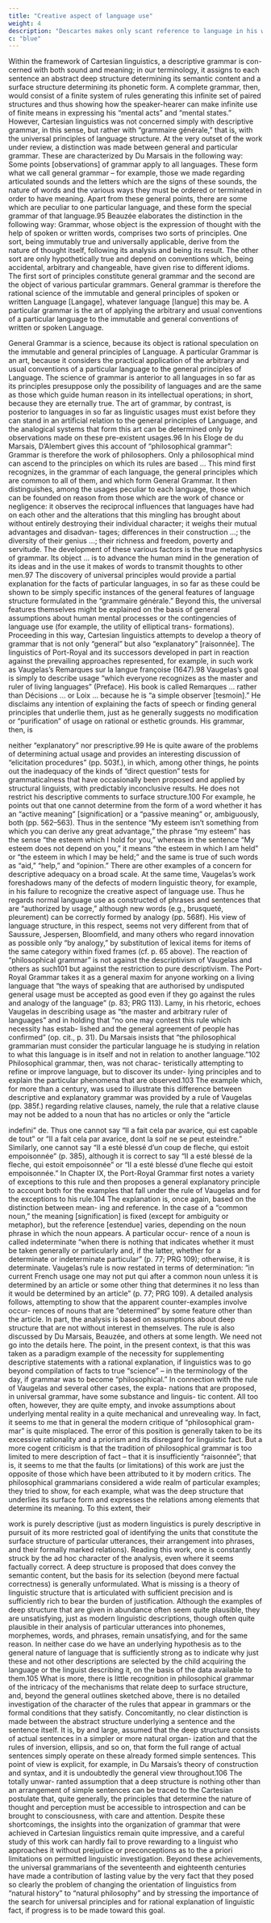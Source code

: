 ```yaml
---
title: "Creative aspect of language use"
weight: 4
description: "Descartes makes only scant reference to language in his writings"
c: "blue"
---
```


Within the framework of Cartesian linguistics, a descriptive grammar is con-
cerned with both sound and meaning; in our terminology, it assigns to each
sentence an abstract deep structure determining its semantic content and a
surface structure determining its phonetic form. A complete grammar, then,
would consist of a finite system of rules generating this infinite set of paired
structures and thus showing how the speaker-hearer can make infinite use of
finite means in expressing his “mental acts” and “mental states.”
However, Cartesian linguistics was not concerned simply with descriptive
grammar, in this sense, but rather with “grammaire générale,” that is, with the
universal principles of language structure. At the very outset of the work under
review, a distinction was made between general and particular grammar. These
are characterized by Du Marsais in the following way:
Some points [observations] of grammar apply to all languages. These form what we call
general grammar – for example, those we made regarding articulated sounds and the
letters which are the signs of these sounds, the nature of words and the various ways they
must be ordered or terminated in order to have meaning. Apart from these general points,
there are some which are peculiar to one particular language, and these form the special
grammar of that language.95
Beauzée elaborates the distinction in the following way:
Grammar, whose object is the expression of thought with the help of spoken or written
words, comprises two sorts of principles. One sort, being immutably true and universally
applicable, derive from the nature of thought itself, following its analysis and being its
result. The other sort are only hypothetically true and depend on conventions which,
being accidental, arbitrary and changeable, have given rise to different idioms. The first
sort of principles constitute general grammar and the second are the object of various
particular grammars.
General grammar is therefore the rational science of the immutable and general
principles of spoken or written Language [Langage], whatever language [langue] this
may be.
A particular grammar is the art of applying the arbitrary and usual conventions of a
particular language to the immutable and general conventions of written or spoken
Language. 


General Grammar is a science, because its object is rational speculation on the
immutable and general principles of Language.
A particular Grammar is an art, because it considers the practical application of the
arbitrary and usual conventions of a particular language to the general principles of
Language.
The science of grammar is anterior to all languages in so far as its principles
presuppose only the possibility of languages and are the same as those which guide
human reason in its intellectual operations; in short, because they are eternally true.
The art of grammar, by contrast, is posterior to languages in so far as linguistic usages
must exist before they can stand in an artificial relation to the general principles of
Language, and the analogical systems that form this art can be determined only by
observations made on these pre-existent usages.96
In his Eloge de du Marsais, D’Alembert gives this account of “philosophical
grammar”:
Grammar is therefore the work of philosophers. Only a philosophical mind can ascend to
the principles on which its rules are based ... This mind first recognizes, in the grammar
of each language, the general principles which are common to all of them, and which
form General Grammar. It then distinguishes, among the usages peculiar to each
language, those which can be founded on reason from those which are the work of
chance or negligence: it observes the reciprocal influences that languages have had on
each other and the alterations that this mingling has brought about without entirely
destroying their individual character; it weighs their mutual advantages and disadvan-
tages; differences in their construction ...; the diversity of their genius ...; their richness
and freedom, poverty and servitude. The development of these various factors is the true
metaphysics of grammar. Its object ... is to advance the human mind in the generation of
its ideas and in the use it makes of words to transmit thoughts to other men.97
The discovery of universal principles would provide a partial explanation for
the facts of particular languages, in so far as these could be shown to be simply
specific instances of the general features of language structure formulated in the
“grammaire générale.” Beyond this, the universal features themselves might be
explained on the basis of general assumptions about human mental processes or
the contingencies of language use (for example, the utility of elliptical trans-
formations). Proceeding in this way, Cartesian linguistics attempts to develop a
theory of grammar that is not only “general” but also “explanatory” [raisonnée].
The linguistics of Port-Royal and its successors developed in part in reaction
against the prevailing approaches represented, for example, in such work as
Vaugelas’s Remarques sur la langue françoise (1647).98 Vaugelas’s goal is
simply to describe usage “which everyone recognizes as the master and ruler
of living languages” (Preface). His book is called Remarques ... rather than
Décisions ... or Loix ... because he is “a simple observer [tesmoin].” He
disclaims any intention of explaining the facts of speech or finding general
principles that underlie them, just as he generally suggests no modification or
“purification” of usage on rational or esthetic grounds. His grammar, then, is 

neither “explanatory” nor prescriptive.99 He is quite aware of the problems of
determining actual usage and provides an interesting discussion of “elicitation
procedures” (pp. 503f.), in which, among other things, he points out the
inadequacy of the kinds of “direct question” tests for grammaticalness that
have occasionally been proposed and applied by structural linguists, with
predictably inconclusive results. He does not restrict his descriptive comments
to surface structure.100 For example, he points out that one cannot determine
from the form of a word whether it has an “active meaning” [signification] or a
“passive meaning” or, ambiguously, both (pp. 562–563). Thus in the sentence
“My esteem isn’t something from which you can derive any great advantage,”
the phrase “my esteem” has the sense “the esteem which I hold for you,”
whereas in the sentence “My esteem does not depend on you,” it means “the
esteem in which I am held” or “the esteem in which I may be held;” and the same
is true of such words as “aid,” “help,” and “opinion.” There are other examples
of a concern for descriptive adequacy on a broad scale. At the same time,
Vaugelas’s work foreshadows many of the defects of modern linguistic theory,
for example, in his failure to recognize the creative aspect of language use. Thus
he regards normal language use as constructed of phrases and sentences that are
“authorized by usage,” although new words (e.g., brusqueté, pleurement) can
be correctly formed by analogy (pp. 568f). His view of language structure, in
this respect, seems not very different from that of Saussure, Jespersen,
Bloomfield, and many others who regard innovation as possible only “by
analogy,” by substitution of lexical items for items of the same category within
fixed frames (cf. p. 65 above).
The reaction of “philosophical grammar” is not against the descriptivism of
Vaugelas and others as such101 but against the restriction to pure descriptivism.
The Port-Royal Grammar takes it as a general maxim for anyone working on a
living language that “the ways of speaking that are authorised by undisputed
general usage must be accepted as good even if they go against the rules and
analogy of the language” (p. 83; PRG 113). Lamy, in his rhetoric, echoes
Vaugelas in describing usage as “the master and arbitrary ruler of languages”
and in holding that “no one may contest this rule which necessity has estab-
lished and the general agreement of people has confirmed” (op. cit., p. 31). Du
Marsais insists that “the philosophical grammarian must consider the particular
language he is studying in relation to what this language is in itself and not in
relation to another language.”102 Philosophical grammar, then, was not charac-
teristically attempting to refine or improve language, but to discover its under-
lying principles and to explain the particular phenomena that are observed.103
The example which, for more than a century, was used to illustrate this
difference between descriptive and explanatory grammar was provided by a
rule of Vaugelas (pp. 385f.) regarding relative clauses, namely, the rule that a
relative clause may not be added to a noun that has no articles or only the “article

indefini” de. Thus one cannot say “II a fait cela par avarice, qui est capable de
tout” or “II a fait cela par avarice, dont la soif ne se peut esteindre.” Similarly,
one cannot say “II a esté blessé d’un coup de fleche, qui estoit empoisonnée”
(p. 385), although it is correct to say “II a esté blessé de la fleche, qui estoit
empoisonnée” or “II a esté blessé d’une fleche qui estoit empoisonnée.”
In Chapter IX, the Port-Royal Grammar first notes a variety of exceptions to
this rule and then proposes a general explanatory principle to account both for
the examples that fall under the rule of Vaugelas and for the exceptions to his
rule.104 The explanation is, once again, based on the distinction between mean-
ing and reference. In the case of a “common noun,” the meaning [signification]
is fixed (except for ambiguity or metaphor), but the reference [estendue] varies,
depending on the noun phrase in which the noun appears. A particular occur-
rence of a noun is called indeterminate “when there is nothing that indicates
whether it must be taken generally or particularly and, if the latter, whether for a
determinate or indeterminate particular” (p. 77; PRG 109); otherwise, it is
determinate. Vaugelas’s rule is now restated in terms of determination: “in
current French usage one may not put qui after a common noun unless it is
determined by an article or some other thing that determines it no less than it
would be determined by an article” (p. 77; PRG 109). A detailed analysis
follows, attempting to show that the apparent counter-examples involve occur-
rences of nouns that are “determined” by some feature other than the article. In
part, the analysis is based on assumptions about deep structure that are not
without interest in themselves. The rule is also discussed by Du Marsais,
Beauzée, and others at some length. We need not go into the details here. The
point, in the present context, is that this was taken as a paradigm example of the
necessity for supplementing descriptive statements with a rational explanation,
if linguistics was to go beyond compilation of facts to true “science” – in the
terminology of the day, if grammar was to become “philosophical.”
In connection with the rule of Vaugelas and several other cases, the expla-
nations that are proposed, in universal grammar, have some substance and linguis-
tic content. All too often, however, they are quite empty, and invoke assumptions
about underlying mental reality in a quite mechanical and unrevealing way. In
fact, it seems to me that in general the modern critique of “philosophical gram-
mar” is quite misplaced. The error of this position is generally taken to be its
excessive rationality and a priorism and its disregard for linguistic fact. But a
more cogent criticism is that the tradition of philosophical grammar is too limited
to mere description of fact – that it is insufficiently “raisonnée”; that is, it seems to
me that the faults (or limitations) of this work are just the opposite of those which
have been attributed to it by modern critics. The philosophical grammarians
considered a wide realm of particular examples; they tried to show, for each
example, what was the deep structure that underlies its surface form and expresses
the relations among elements that determine its meaning. To this extent, their 


work is purely descriptive (just as modern linguistics is purely descriptive in
pursuit of its more restricted goal of identifying the units that constitute the
surface structure of particular utterances, their arrangement into phrases, and
their formally marked relations). Reading this work, one is constantly struck by
the ad hoc character of the analysis, even where it seems factually correct. A deep
structure is proposed that does convey the semantic content, but the basis for
its selection (beyond mere factual correctness) is generally unformulated. What
is missing is a theory of linguistic structure that is articulated with sufficient
precision and is sufficiently rich to bear the burden of justification. Although the
examples of deep structure that are given in abundance often seem quite plausible,
they are unsatisfying, just as modern linguistic descriptions, though often quite
plausible in their analysis of particular utterances into phonemes, morphemes,
words, and phrases, remain unsatisfying, and for the same reason. In neither case
do we have an underlying hypothesis as to the general nature of language that
is sufficiently strong as to indicate why just these and not other descriptions are
selected by the child acquiring the language or the linguist describing it, on the
basis of the data available to them.105
What is more, there is little recognition in philosophical grammar of the
intricacy of the mechanisms that relate deep to surface structure, and, beyond
the general outlines sketched above, there is no detailed investigation of the
character of the rules that appear in grammars or the formal conditions that they
satisfy. Concomitantly, no clear distinction is made between the abstract structure
underlying a sentence and the sentence itself. It is, by and large, assumed that the
deep structure consists of actual sentences in a simpler or more natural organ-
ization and that the rules of inversion, ellipsis, and so on, that form the full range
of actual sentences simply operate on these already formed simple sentences. This
point of view is explicit, for example, in Du Marsais’s theory of construction and
syntax, and it is undoubtedly the general view throughout.106 The totally unwar-
ranted assumption that a deep structure is nothing other than an arrangement of
simple sentences can be traced to the Cartesian postulate that, quite generally, the
principles that determine the nature of thought and perception must be accessible
to introspection and can be brought to consciousness, with care and attention.
Despite these shortcomings, the insights into the organization of grammar that
were achieved in Cartesian linguistics remain quite impressive, and a careful
study of this work can hardly fail to prove rewarding to a linguist who approaches
it without prejudice or preconceptions as to the a priori limitations on permitted
linguistic investigation. Beyond these achievements, the universal grammarians
of the seventeenth and eighteenth centuries have made a contribution of lasting
value by the very fact that they posed so clearly the problem of changing the
orientation of linguistics from “natural history” to “natural philosophy” and by
stressing the importance of the search for universal principles and for rational
explanation of linguistic fact, if progress is to be made toward this goal.

